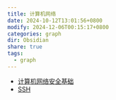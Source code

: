 ```yaml
---
title: 计算机网络
date: 2024-10-12T13:01:56+0800
modify: 2024-12-06T00:15:17+0800
categories: graph
dir: Obsidian
share: true
tags:
  - graph
---
```


- [计算机网络安全基础](./%E8%AE%A1%E7%AE%97%E6%9C%BA%E7%BD%91%E7%BB%9C%E5%AE%89%E5%85%A8%E5%9F%BA%E7%A1%80.md)
- [SSH](./SSH.md)